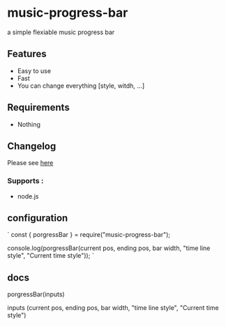 # music-progress-bar
a simple flexiable music progress bar

## Features
* Easy to use
* Fast
* You can change everything [style, witdh, ...]


## Requirements

* Nothing


## Changelog

Please see [here](CHANGELOG.md)

### Supports :
* node.js


## configuration
`
const { porgressBar } = require("music-progress-bar");

console.log(porgressBar(current pos, ending pos, bar width, "time line style", "Current time style"));
`

## docs
porgressBar(inputs)

inputs 
(current pos, ending pos, bar width, "time line style", "Current time style")
